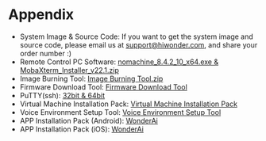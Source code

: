 # Appendix

- System Image & Source Code: If you want to get the system image and source code, please email us at support@hiwonder.com, and share your order number :)
- Remote Control PC Software: [nomachine_8.4.2_10_x64.exe & MobaXterm_Installer_v22.1.zip](https://drive.google.com/drive/folders/1mk-khOCVOA3V_WVms6hcbun8bZbg_F9F?usp=sharing)
- Image Burning Tool: [Image Burning Tool.zip](https://drive.google.com/drive/folders/1FBb0AVXGVc_P5syNtI7DGKD3XUsOuzAW?usp=sharing)
- Firmware Download Tool: [Firmware Download Tool](https://drive.google.com/drive/folders/1Xbj-f8x1LTQRXREob1kq4yygSBAhbLt7?usp=sharing)
- PuTTY(ssh): [32bit & 64bit](https://drive.google.com/drive/folders/1EAgEFiw8VNwFR89cfcPU3zsUxvFx2W_-?usp=sharing)
- Virtual Machine Installation Pack: [Virtual Machine Installation Pack](https://drive.google.com/drive/folders/15e2GyXFR2HI6q1taWd7mswCwC_UKNwkb?usp=sharing)
- Voice Environment Setup Tool: [Voice Environment Setup Tool](https://drive.google.com/drive/folders/1LLePmAY1c-gjNy_dR37rKTuHisg3emEM?usp=sharing)
- APP Installation Pack (Android): [WonderAi](https://play.google.com/store/apps/details?id=com.hiwonder.wonder_ai)
- APP Installation Pack (iOS): [WonderAi](https://apps.apple.com/cn/app/wonderai/id1561134103)